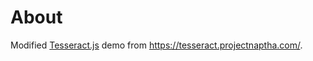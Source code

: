 # About
Modified [Tesseract.js](https://github.com/naptha/tesseract.js) demo from
https://tesseract.projectnaptha.com/.
